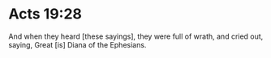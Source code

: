 # Acts 19:28

And when they heard [these sayings], they were full of wrath, and cried out, saying, Great [is] Diana of the Ephesians.